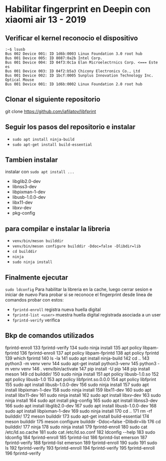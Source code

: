 
# Habilitar fingerprint en Deepin con xiaomi air 13 - 2019

## Verificar el kernel reconocio el dispositivo
```
:~$ lsusb
Bus 002 Device 001: ID 1d6b:0003 Linux Foundation 3.0 root hub
Bus 001 Device 005: ID 8087:0a2b Intel Corp.
Bus 001 Device 004: ID 04f3:0c1a Elan Microelectrnics Corp. <=== Este es 
Bus 001 Device 003: ID 04f2:b5a3 Chicony Electronics Co., Ltd 
Bus 001 Device 002: ID 1bcf:0005 Sunplus Innovation Technology Inc. Optical Mouse
Bus 001 Device 001: ID 1d6b:0002 Linux Foundation 2.0 root hub
```

## Clonar el siguiente repositorio
git clone https://github.com/iafilatov/libfprint

## Seguir los pasos del repositorio e instalar
- `sudo apt install ninja-build`
- `sudo apt-get install build-essential`

## Tambien instalar 
instalar con `sudo apt install ...`
- libglib2.0-dev
- libnss3-dev
- libpixman-1-dev
- libusb-1.0.0-dev
- libx11-dev
- libxv-dev
- pkg-config

## para compilar e instalar la libreria

- `venv/bin/meson builddir`
- `venv/bin/meson configure builddir -Ddoc=false -Dlibdir=lib`
- `cd builddir`
- `ninja`
- `sudo ninja install`

## Finalmente ejecutar
`sudo ldconfig`
Para habilitar la libreria en la cache, luego cerrar sesion e iniciar de nuevo
Para probar si se reconoce el fingerprint desde linea de comandos probar con estos: 
- `fprintd-enroll` registra nueva huella digital
- `fprintd-list <user>` muestra huella digital registrada asociada a un user
- `fprintd-verify` verifica

## Bkp de comandos utilizados
fprintd-enroll 
  133  fprintd-verify 
  134  sudo ninja install
  135  apt policy libpam-fprintd
  136  fprintd-enroll
  137  apt policy libpam-fprintd
  138  apt policy fprintd
  139  which fprintd
  140  ls -la
  141  sudo apt install ninja-build
  142  cd ..
  143  python3 -m venv venv
  144  sudo apt-get install python3-venv
  145  python3 -m venv venv
  146  . venv/bin/activate
  147  pip install -U pip
  148  pip install meson
  149  cd builddir/
  150  sudo ninja install
  151  apt policy libusb-1.0.so
  152  apt policy libusb-1.0
  153  apt policy libfprint.so.0.0.0
  154  apt policy libfprint
  155  sudo apt install libusb-1.0.0-dev
  156  sudo ninja install
  157  sudo apt install libpixman-1-dev
  158  sudo ninja install
  159  libx11-dev
  160  sudo apt install libx11-dev
  161  sudo ninja install
  162  sudo apt install libxv-dev
  163  sudo ninja install
  164  sudo apt install pkg-config
  165  sudo apt install libnss3-dev
  166  sudo apt install libglib2.0-dev
  167  sudo apt install libusb-1.0.0-dev
  168  sudo apt install libpixman-1-dev
  169  sudo ninja install
  170  cd ..
  171  rm -rf builddir/
  172  meson builddir
  173  sudo apt-get install build-essential
  174  meson builddir
  175  meson configure builddir -Ddoc=false -Dlibdir=lib
  176  cd builddir/
  177  ninja
  178  sudo ninja install
  179  fprintd-enroll
  180  sudo cat /etc/ld.so.cache 
  181  sudo cat /etc/ld.so.conf
  182  ldconfig --help
  183  sudo ldconfig
  184  fprintd-enroll 
  185  fprintd-list 
  186  fprintd-list emerson
  187  fprintd-verify 
  188  fprintd-list emerson
  189  fprintd-enroll 
  190  sudo
  191  sudo ls
  192  fprintd-verify 
  193  fprintd-enroll 
  194  fprintd-verify 
  195  fprintd-enroll 
  196  fprintd-verify 

